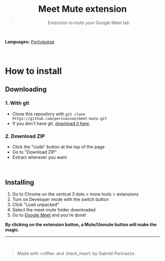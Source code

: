 <h1 align="center">Meet Mute extension</h1>

<blockquote align="center">Extension to mute your Google Meet tab</blockquote>

</br>

<strong>Languages:</strong> <a href="./pt-README.md">Portuguese</a>

</br>

# How to install

## Downloading

### 1. With git

* Clone this repository with `git clone https://github.com/perinazzoo/meet-mute.git`
* If you don't have git, <a href="https://git-scm.com/downloads">download it here</a>.

### 2. Download ZIP

* Click the "code" button at the top of the page
* Go to "Download ZIP"
* Extract wherever you want

</br>

## Installing

1. Go to Chrome on the vertical 3 dots > more tools > extensions
2. Turn on Developer mode with the switch button
3. Click "Load unpacked"
4. Select the meet-mute folder downloaded
5. Go to <a href="https://meet.google.com">Google Meet</a> and you're done!

**By clicking on the extension button, a Mute/Unmute button will make the magic.**

<hr/>
<br/>
<blockquote>Made with :coffee: and :black_heart: by Gabriel Perinazzo</blockquote>
